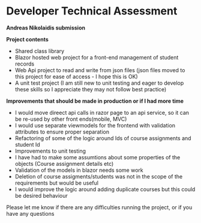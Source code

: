 # Developer Technical Assessment


**Andreas Nikolaidis submission**

**Project contents**

- Shared class library
- Blazor hosted web project for a front-end management of student records
- Web Api project to read and write from json files (json files moved to this project for ease of access - I hope this is OK)
- A unit test project (I am still new to unit testing and eager to develop these skills so I appreciate they may not follow best practice)

**Improvements that should be made in production or if I had more time**
- I would move direect api calls in razor page to an api service, so it can be re-used by other front ends(mobile, MVC)
- I would use separate viewmodels for the frontend with validation attributes to ensure proper separation
- Refactoring of some of the logic around Ids of course assignments and student Id
- Improvements to unit testing
- I have had to make some assumtions about some properties of the objects (Course assignment details etc)
- Validation of the models in blazor needs some work
- Deletion of course assigments/students was not in the scope of the requirements but would be useful
- I would improve the logic around adding duplicate courses but this could be desired behaviour


Please let me know if there are any difficulties running the project, or if you have any questions
